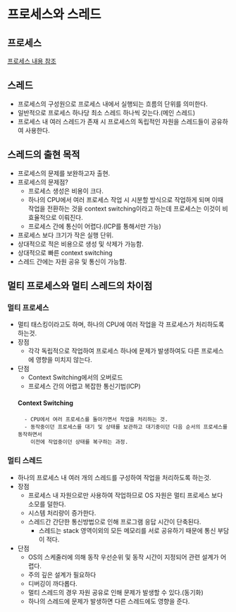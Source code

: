 # 프로세스와 스레드
## 프로세스
<a href="C:\Users\dbe12\OneDrive\바탕 화면\review\java\쓰레드\프로그램과 프로세스.md"> 프로세스 내용 참조</a>

## 스레드
- 프로세스의 구성원으로 프로세스 내에서 실행되는 흐름의 단위를 의미한다.
- 일반적으로 프로세스 하나당 최소 스레드 하나씩 갖는다.(메인 스레드)
- 프로세스 내 여러 스레드가 존재 시 프로세스의 독립적인 자원을 스레드들이 공유하여 사용한다.

## 스레드의 출현 목적
- 프로세스의 문제를 보완하고자 출현.
- 프로세스의 문제점?
    - 프로세스 생성은 비용이 크다.
    - 하나의 CPU에서 여러 프로세스 작업 시 시분할 방식으로 작업하게 되며 이때 작업을 전환하는 것을 context switching이라고 하는데 프로세스는 이것이 비효율적으로 이뤄진다.
    - 프로세스 간에 통신이 어렵다.(ICP를 통해서만 가능)
- 프로세스 보다 크기가 작은 실행 단위.
- 상대적으로 적은 비용으로 생성 및 삭제가 가능함.
- 상대적으로 빠른 context switching
- 스레드 간에는 자원 공유 및 통신이 가능함.

## 멀티 프로세스와 멀티 스레드의 차이점
### 멀티 프로세스
- 멀티 태스킹이라고도 하며, 하나의 CPU에 여러 작업을 각 프로세스가 처리하도록 하는것.
- 장점
    - 각각 독립적으로 작업하여 프로세스 하나에 문제가 발생하여도 다른 프로세스에 영향을 미치지 않는다.
- 단점
    - Context Switching에서의 오버로드
    - 프로세스 간의 어렵고 복잡한 통신기법(ICP)
    #### Context Switching
        - CPU에서 여러 프로세스를 돌아가면서 작업을 처리하는 것.
        - 동작중이던 프로세스를 대기 및 상태를 보관하고 대기중이던 다음 순서의 프로세스를 동작하면서
          이전에 작업중이던 상태를 복구하는 과정.
          
### 멀티 스레드
- 하나의 프로세스 내 여러 개의 스레드를 구성하여 작업을 처리하도록 하는것.
- 장점
    - 프로세스 내 자원으로만 사용하여 작업하므로 OS 자원은 멀티 프로세스 보다 소모를 덜한다.
    - 시스템 처리량이 증가한다.
    - 스레드간 간단한 통신방법으로 인해 프로그램 응답 시간이 단축된다.
        - 스레드는 stack 영역이외의 모든 메모리를 서로 공유하기 때문에 통신 부담이 적다.
- 단점
    - OS의 스케줄러에 의해 동작 우선순위 및 동작 시간이 지정되어 관련 설계가 어렵다.
    - 주의 깊은 설계가 필요하다
    - 디버깅이 까다롭다.
    - 멀티 스레드의 경우 자원 공유로 인해 문제가 발생할 수 있다.(동기화)
    - 하나의 스레드에 문제가 발생하면 다른 스레드에도 영향을 준다.